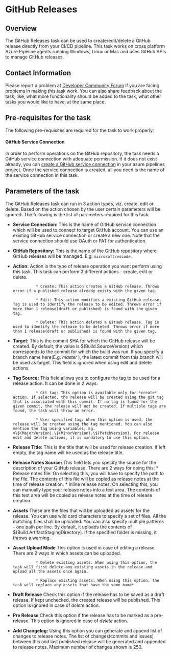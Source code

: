 # GitHub Releases

## Overview

The GitHub Releases task can be used to create/edit/delete a GitHub release directly from your CI/CD pipeline. This task works on cross platform Azure Pipeline agents running Windows, Linux or Mac and uses GitHub APIs to manage GitHub releases.

## Contact Information

Please report a problem at [Developer Community Forum](https://developercommunity.visualstudio.com/spaces/21/index.html) if you are facing problems in making this task work. You can also share feedback about the task, like, what more functionality should be added to the task, what other tasks you would like to have, at the same place.

## Pre-requisites for the task

The following pre-requisites are required for the task to work properly:

#### GitHub Service Connection

In order to perform operations on the GitHub repository, the task needs a GitHub service connection with adequate permission. If it does not exist already, you can [create a GitHub service connection](https://aka.ms/AA3am5s) in your azure pipelines project. Once the service connection is created, all you need is the name of the service connection in this task.

## Parameters of the task

The GitHub Releases task can run in 3 action types, viz. create, edit or delete. Based on the action chosen by the user certain parameters will be ignored. The following is the list of parameters required for this task.

* **Service Connection:** This is the name of GitHub service connection which will be used to connect to target GitHub account. You can use an existing GitHub service connection or create a new one. Note that the service connection should use OAuth or PAT for authentication.

* **GitHub Repository:** This is the name of the GitHub repository where GitHub releases will be managed. E.g. `microsoft/vscode`.

* **Action:** Action is the type of release operation you want perform using this task. This task can perform 3 different actions - create, edit or delete.

                * Create: This action creates a GitHub release. Throws error if a published release already exists with the given tag.

                * Edit: This action modifies a existing GitHub release. Tag is used to identify the release to be edited. Throws error if more than 1 release(draft or published) is found with the given tag.

                * Delete: This action deletes a GitHub release. Tag is used to identify the release to be deleted. Throws error if more than 1 release(draft or published) is found with the given tag.

* **Target:** This is the commit SHA for which the GitHub release will be created. By default, the value is $(Build.SourceVersion) which corresponds to the commit for which the build was run. If you specify a branch name here(E.g. *master* ), the latest commit from this branch will be used as target. This field is ignored when using edit and delete actions.

* **Tag Source:** This field allows you to configure the tag to be used for a release action. It can be done in 2 ways:

                * Git tag: This option is available only for *create* action. If selected, the release will be created using the git tag that is associated with this commit. If no tag is found for the given commit, the release will not be created. If multiple tags are found, the task will throw an error.

                * User specified tag: When this option is used, the release will be created using the tag mentioned. You can also mention the tag using variables, Eg. v\$(MajorVersion).\$(MinorVersion).\$(PatchVersion). For release edit and delete actions, it is mandatory to use this option.

* **Release Title:** This is the title that will be used for release creation. If left empty, the tag name will be used as the release title.

* **Release Notes Source:** This field lets you specify the source for the description of your GitHub release. There are 2 ways for doing this:
                * Release notes file: On selecting this, you will have to specify the path to the file. The contents of this file will be copied as release notes at the time of release creation.
                * Inline release notes: On selecting this, you can manually type your release notes into a text area. The contents of this text area will be copied as release notes at the time of release creation.

* **Assets** These are the files that will be uploaded as assets for the release. You can use wild card characters to specify a set of files. All the matching files shall be uploaded. You can also specify multiple patterns - one path per line. By default, it uploads the contents of $(Build.ArtifactStagingDirectory). If the specified folder is missing, it throws a warning.

* **Asset Upload Mode** This option is used in case of editing a release. There are 2 ways in which assets can be uploaded.

                * Delete existing assets: When using this option, the task will first delete any existing assets in the release and upload all the assets once again.

                * Replace existing assets: When using this option, the task will replace any assets that have the same name*

* **Draft Release**  Check this option if the release has to be saved as a draft release. If kept unchecked, the created release will be published.  This option is ignored in case of *delete* action.

* **Pre Release** Check this option if the release has to be marked as a pre-release. This option is ignored in case of *delete* action.

* **Add Changelog:** Using this option you can generate and append list of changes to release notes. The list of changes(commits and issues) between this and last published release will be generated and appended to release notes. Maximum number of changes shown is 250.
